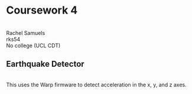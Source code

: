 # Coursework 4
<br> Rachel Samuels
<br> rks54
<br> No college (UCL CDT)

## Earthquake Detector

<br> This uses the Warp firmware to detect acceleration in the x, y, and z axes. 

